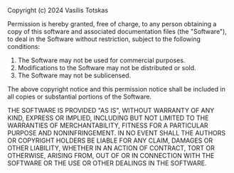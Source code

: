 Copyright (c) 2024 Vasilis Totskas

Permission is hereby granted, free of charge, to any person obtaining a copy
of this software and associated documentation files (the "Software"), to deal
in the Software without restriction, subject to the following conditions:

1. The Software may not be used for commercial purposes.
2. Modifications to the Software may not be distributed or sold.
3. The Software may not be sublicensed.

The above copyright notice and this permission notice shall be included in all
copies or substantial portions of the Software.

THE SOFTWARE IS PROVIDED "AS IS", WITHOUT WARRANTY OF ANY KIND, EXPRESS OR
IMPLIED, INCLUDING BUT NOT LIMITED TO THE WARRANTIES OF MERCHANTABILITY,
FITNESS FOR A PARTICULAR PURPOSE AND NONINFRINGEMENT. IN NO EVENT SHALL THE
AUTHORS OR COPYRIGHT HOLDERS BE LIABLE FOR ANY CLAIM, DAMAGES OR OTHER
LIABILITY, WHETHER IN AN ACTION OF CONTRACT, TORT OR OTHERWISE, ARISING FROM,
OUT OF OR IN CONNECTION WITH THE SOFTWARE OR THE USE OR OTHER DEALINGS IN THE
SOFTWARE.
